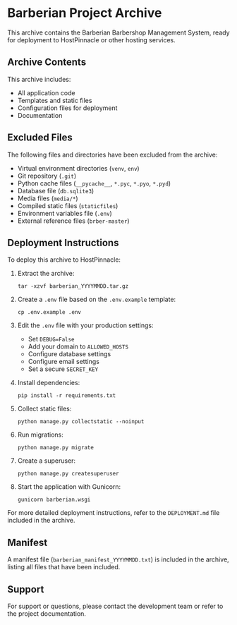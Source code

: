 # Barberian Project Archive

This archive contains the Barberian Barbershop Management System, ready for deployment to HostPinnacle or other hosting services.

## Archive Contents

This archive includes:
- All application code
- Templates and static files
- Configuration files for deployment
- Documentation

## Excluded Files

The following files and directories have been excluded from the archive:
- Virtual environment directories (`venv`, `env`)
- Git repository (`.git`)
- Python cache files (`__pycache__`, `*.pyc`, `*.pyo`, `*.pyd`)
- Database file (`db.sqlite3`)
- Media files (`media/*`)
- Compiled static files (`staticfiles`)
- Environment variables file (`.env`)
- External reference files (`brber-master`)

## Deployment Instructions

To deploy this archive to HostPinnacle:

1. Extract the archive:
   ```
   tar -xzvf barberian_YYYYMMDD.tar.gz
   ```

2. Create a `.env` file based on the `.env.example` template:
   ```
   cp .env.example .env
   ```

3. Edit the `.env` file with your production settings:
   - Set `DEBUG=False`
   - Add your domain to `ALLOWED_HOSTS`
   - Configure database settings
   - Configure email settings
   - Set a secure `SECRET_KEY`

4. Install dependencies:
   ```
   pip install -r requirements.txt
   ```

5. Collect static files:
   ```
   python manage.py collectstatic --noinput
   ```

6. Run migrations:
   ```
   python manage.py migrate
   ```

7. Create a superuser:
   ```
   python manage.py createsuperuser
   ```

8. Start the application with Gunicorn:
   ```
   gunicorn barberian.wsgi
   ```

For more detailed deployment instructions, refer to the `DEPLOYMENT.md` file included in the archive.

## Manifest

A manifest file (`barberian_manifest_YYYYMMDD.txt`) is included in the archive, listing all files that have been included.

## Support

For support or questions, please contact the development team or refer to the project documentation.

